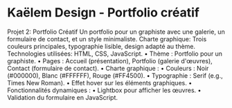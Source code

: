 # Kaëlem Design - Portfolio créatif
Projet 2: Portfolio Créatif
Un portfolio pour un graphiste avec une galerie, un formulaire de contact, et un style minimaliste.
Charte graphique: Trois couleurs principales, typographie lisible, design adapté au thème.
Technologies utilisées: HTML, CSS, JavaScript.
•	Thème : Portfolio pour un graphiste.
•	Pages : Accueil (présentation), Portfolio (galerie d'œuvres), Contact (formulaire de contact).
•	Charte graphique :
    •	Couleurs : Noir (#000000), Blanc (#FFFFFF), Rouge (#FF4500).
    •	Typographie : Serif (e.g., Times New Roman).
    •	Effet hover sur les éléments graphiques.
•	Fonctionnalités dynamiques :
    •	Lightbox pour afficher les œuvres.
    •	Validation du formulaire en JavaScript.
